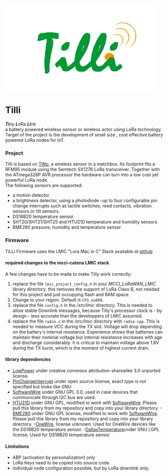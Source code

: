 ![](https://github.com/nurazur/TiLLi/blob/master/Tilli-logoV0.0.jpg)
# Tilli
***Ti***ny ***L***oRa ***Li***nk<br>
a battery powered wireless sensor or wireless actor using LoRa technology.
Target of the project is the development of small size , cost effective battery powered LoRa nodes for IoT.

### Project
Tilli is based on [TiNo](https://github.com/nurazur/TiNo), a wireless sensor in a matchbox. Its footprint fits a RFM95 module using the Semtech SX1276 LoRa transceiver. Together with the ATmega328P AVR processor the hardware can turn into a low cost yet powerful LoRa node. <br>
The following sensors are supported:
- a motion detector
- a brightness detector, using a photodiode
-up to four configurable pin change interrupts such as tactile switches, reed contacts, vibration sensors or tilt sensors.
- DS18B20 temperature sensor
- SHT20/SHT21/SHT25 and HTU21D temperature and humidity sensors
- BME280 pressure, humidity and temperature sensor

### Firmware
TiLLi Firmware uses the LMIC "Lora Mac in C" Stack available at [github](https://github.com/mcci-catena/arduino-lorawan)


#### required changes to the mcci-catena LMIC stack
A few changes have to be made to make Tilly work correctly:

1. replace the file `lmic_project_config.h` in your *MCCI_LoRaWAN_LMIC* library directory. this removes the support of LoRa Class B, not needed for this project and just occupying  flash and RAM space.
2. Change to your region. Default is `CFG_eu868`.
3. replace the file `config.h` in the */src/lmic* directory. This is needed to allow stable
 Downlink messages, because Tilly's processor clock is - by design - less accurate than the developpers of LMIC assumed.
4. replace the file `radio.c` in the */src/lmic* directory with `radio.cpp`. This is needed to measure VCC during the TX slot. Voltage will drop depending on the battery's internal resistance. Experience shows that batteries can maintain their nominal voltage but internal resistance increases with age and discharge considerably. it is critical to maintain voltage above 1.8V during the TX burst, which is the moment of highest current drain.

#### library dependencies
- [LowPower](https://github.com/rocketscream/Low-Power) under creative commons attribution-sharealike 3.0 unported license.
- [PinChangeInterrupt](https://github.com/NicoHood/PinChangeInterrupt) under open source license, exact type is not specified but looks like GNU
- [SoftwareWire](https://github.com/Testato/SoftwareWire) under GNU GPL 3.0, used in case devices that communicate through I2C bus are used.
- [HTU21D](https://github.com/enjoyneering/HTU21D) under GNU GPL, modified to work with [SoftwareWire](https://github.com/Testato/SoftwareWire). Please pull this library from my repository and copy into your library directory.
-[BME280](https://github.com/finitespace/BME280) under GNU GPL license, modified to work with [SoftwareWire](https://github.com/Testato/SoftwareWire). Please pull this library from my repository and copy into your library directory.
-[OneWire](https://github.com/PaulStoffregen/OneWire), license unknown. Used for OneWire devices like the DS18B20 temperature sensor.
-[DallasTemperature](https://github.com/milesburton/Arduino-Temperature-Control-Library)under GNU LGPL license. Used for DS18B20 temperature sensor.

#### Limitations
- ABP (activation by personalization) only
- LoRa Keys need to be copied into source code.
- individual node configuration possible, but by LoRa downlink only.
